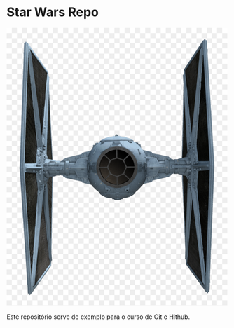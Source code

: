 # Star Wars Repo

![TIE Fighter](./tiefighter.png)

Este repositório serve de exemplo para o curso de Git e Hithub.
